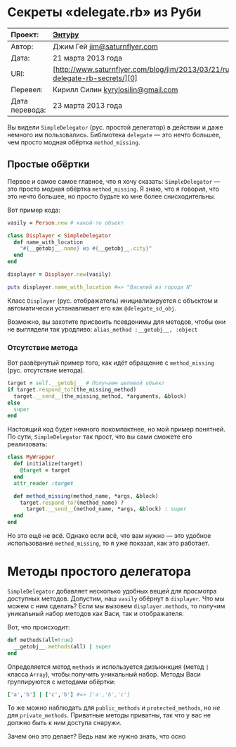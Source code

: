 Секреты «delegate.rb» из Руби
=============================

| Проект:        | [Энту́ру](https://www.github.com/kyrylo/entooru/)
|:---------------|:-----------------------------------------------------------------
| Автор:         | Джим Гей <jim@saturnflyer.com>
| Дата:          | 21 марта 2013 года
| URI:           | [http://www.saturnflyer.com/blog/jim/2013/03/21/ruby-delegate-rb-secrets/][0]
| Перевел:       | Кирилл Силин <kyrylosilin@gmail.com>
| Дата перевода: | 23 марта 2013 года


Вы видели `SimpleDelegator` (рус. простой делегатор) в действии и даже немного
им пользовались. Библиотека `delegate` — это нечто большее, чем просто модная
обёртка `method_missing`.

Простые обёртки
---------------

Первое и самое самое главное, что я хочу сказать: `SimpleDelegator` — это просто
модная обёртка `method_missing`. Я знаю, что я говорил, что это нечто большее,
но просто будьте ко мне более снисходительны.

Вот пример кода:

```ruby
vasily = Person.new # какой-то объект

class Displayer < SimpleDelegator
  def name_with_location
    "#{__getobj__.name} из #{__getobj__.city}"
  end
end

displayer = Displayer.new(vasily)

puts displayer.name_with_location #=> "Василий из города N"
```

Класс `Displayer` (рус. отображатель) инициализируется с объектом и
автоматически устанавливает его как `@delegate_sd_obj`.

Возможно, вы захотите присвоить псевдонимы для методов, чтобы они не выглядели
так уродливо: `alias_method :__getobj__, :object`

### Отсутствие метода

Вот развёрнутый пример того, как идёт обращение с `method_missing` (рус.
отсутствие метода).

```ruby
target = self.__getobj__ # Получаем целевой объект
if target.respond_to?(the_missing_method)
  target.__send__(the_missing_method, *arguments, &block)
else
  super
end
```

Настоящий код будет немного покомпактнее, но мой пример понятней.
По сути, `SimpleDelegator` так прост, что вы сами сможете его реализовать:

```ruby
class MyWrapper
  def initialize(target)
    @target = target
  end
  attr_reader :target

  def method_missing(method_name, *args, &block)
    target.respond_to?(method_name) ?
      target.__send__(method_name, *args, &block) : super
  end
end
```

Но это ещё не всё. Однако если всё, что вам нужно — это удобное использование
`method_missing`, то я уже показал, как это работает.

Методы простого делегатора
==========================

`SimpleDelegator` добавляет несколько удобных вещей для просмотра доступных
методов. Допустим, наш `vasily` обёрнут в `displayer`. Что мы можем с ним
сделать? Если мы вызовем `displayer.methods`, то получим уникальный набор
методов как Васи, так и отображателя.

Вот, что происходит:

```ruby
def methods(all=true)
  __getobj__.methods(all) | super
end
```

Определяется метод `methods` и используется дизъюнкция (метод `|` класса
`Array`), чтобы получить уникальный набор. Методы Васи группируются с методами
обёртки:

```ruby
['a','b'] | ['c','b'] #=> ['a','b','c']
```

То же можно наблюдать для `public_methods` и `protected_methods`, но _не_ для
`private_methods`. Приватные методы приватны, так что у вас не должно быть к
ним доступа снаружи.

Зачем оно это делает? Ведь нам же нужно знать, что осно

[0]: http://www.saturnflyer.com/blog/jim/2013/03/21/ruby-delegate-rb-secrets/
